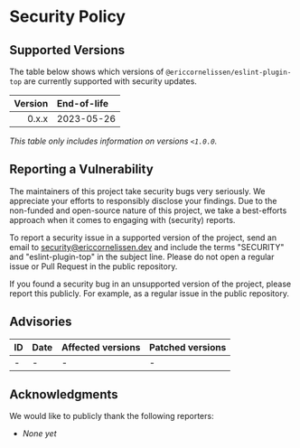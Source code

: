 # Security Policy

## Supported Versions

The table below shows which versions of `@ericcornelissen/eslint-plugin-top` are
currently supported with security updates.

| Version | End-of-life |
| ------: | :---------- |
|   0.x.x | 2023-05-26  |

_This table only includes information on versions `<1.0.0`._

## Reporting a Vulnerability

The maintainers of this project take security bugs very seriously. We appreciate
your efforts to responsibly disclose your findings. Due to the non-funded and
open-source nature of this project, we take a best-efforts approach when it
comes to engaging with (security) reports.

To report a security issue in a supported version of the project, send an email
to [security@ericcornelissen.dev] and include the terms "SECURITY" and
"eslint-plugin-top" in the subject line. Please do not open a regular issue or
Pull Request in the public repository.

If you found a security bug in an unsupported version of the project, please
report this publicly. For example, as a regular issue in the public repository.

## Advisories

| ID  | Date | Affected versions | Patched versions |
| :-- | :--- | :---------------- | :--------------- |
| -   | -    | -                 | -                |

## Acknowledgments

We would like to publicly thank the following reporters:

- _None yet_

[security@ericcornelissen.dev]: mailto:security@ericcornelissen.dev?subject=SECURITY%20%28eslint-plugin-top%29
